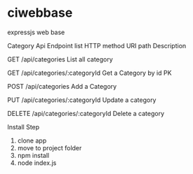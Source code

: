 # ciwebbase
expressjs web base

Category Api Endpoint list
HTTP method	 URI path	                      Description

GET	         /api/categories	              List all category

GET	         /api/categories/:categoryId	  Get a Category by id PK

POST	       /api/categories	              Add a Category

PUT	         /api/categories/:categoryId	  Update a category

DELETE	     /api/categories/:categoryId	  Delete a category


Install Step
1. clone app
2. move to project folder
3. npm install
4. node index.js

